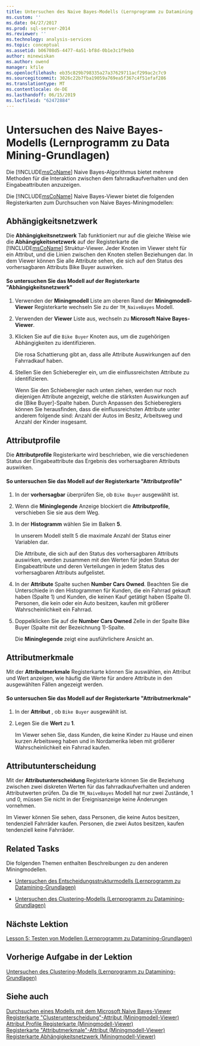 ```yaml
---
title: Untersuchen des Naive Bayes-Modells (Lernprogramm zu Datamining-Grundlagen) | Microsoft-Dokumentation
ms.custom: ''
ms.date: 04/27/2017
ms.prod: sql-server-2014
ms.reviewer: ''
ms.technology: analysis-services
ms.topic: conceptual
ms.assetid: b06708d5-4477-4a51-bf8d-0b1e3c1f9ebb
author: minewiskan
ms.author: owend
manager: kfile
ms.openlocfilehash: eb35c829b798335a27a37629711acf299ac2c7c9
ms.sourcegitcommit: 3026c22b7fba19059a769ea5f367c4f51efaf286
ms.translationtype: MT
ms.contentlocale: de-DE
ms.lasthandoff: 06/15/2019
ms.locfileid: "62472884"
---
```

# <a name="exploring-the-naive-bayes-model-basic-data-mining-tutorial"></a>Untersuchen des Naive Bayes-Modells (Lernprogramm zu Data Mining-Grundlagen)
  Die [!INCLUDE[msCoName](../includes/msconame-md.md)] Naive Bayes-Algorithmus bietet mehrere Methoden für die Interaktion zwischen dem fahrradkaufverhalten und den Eingabeattributen anzuzeigen.  
  
 Die [!INCLUDE[msCoName](../includes/msconame-md.md)] Naive Bayes-Viewer bietet die folgenden Registerkarten zum Durchsuchen von Naive Bayes-Miningmodellen:  
  
 
  
##  <a name="DependencyNetwork"></a> Abhängigkeitsnetzwerk  
 Die **Abhängigkeitsnetzwerk** Tab funktioniert nur auf die gleiche Weise wie die **Abhängigkeitsnetzwerk** auf der Registerkarte die [!INCLUDE[msCoName](../includes/msconame-md.md)] Struktur-Viewer. Jeder Knoten im Viewer steht für ein Attribut, und die Linien zwischen den Knoten stellen Beziehungen dar. In dem Viewer können Sie alle Attribute sehen, die sich auf den Status des vorhersagbaren Attributs Bike Buyer auswirken.  
  
#### <a name="to-explore-the-model-in-the-dependency-network-tab"></a>So untersuchen Sie das Modell auf der Registerkarte "Abhängigkeitsnetzwerk"  
  
1.  Verwenden der **Miningmodell** Liste am oberen Rand der **Miningmodell-Viewer** Registerkarte wechseln Sie zu der `TM_NaiveBayes` Modell.  
  
2.  Verwenden der **Viewer** Liste aus, wechseln zu **Microsoft Naive Bayes-Viewer**.  
  
3.  Klicken Sie auf die `Bike Buyer` Knoten aus, um die zugehörigen Abhängigkeiten zu identifizieren.  
  
     Die rosa Schattierung gibt an, dass alle Attribute Auswirkungen auf den Fahrradkauf haben.  
  
4.  Stellen Sie den Schieberegler ein, um die einflussreichsten Attribute zu identifizieren.  
  
     Wenn Sie den Schieberegler nach unten ziehen, werden nur noch diejenigen Attribute angezeigt, welche die stärksten Auswirkungen auf die [Bike Buyer]-Spalte haben. Durch Anpassen des Schiebereglers können Sie herausfinden, dass die einflussreichsten Attribute unter anderem folgende sind: Anzahl der Autos im Besitz, Arbeitsweg und Anzahl der Kinder insgesamt.  
 
  
##  <a name="AttributeProfiles"></a> Attributprofile  
 Die **Attributprofile** Registerkarte wird beschrieben, wie die verschiedenen Status der Eingabeattribute das Ergebnis des vorhersagbaren Attributs auswirken.  
  
#### <a name="to-explore-the-model-in-the-attribute-profiles-tab"></a>So untersuchen Sie das Modell auf der Registerkarte "Attributprofile"  
  
1.  In der **vorhersagbar** überprüfen Sie, ob `Bike Buyer` ausgewählt ist.  
  
2.  Wenn die **Mininglegende** Anzeige blockiert die **Attributprofile**, verschieben Sie sie aus dem Weg.  
  
3.  In der **Histogramm** wählen Sie im Balken **5**.  
  
     In unserem Modell stellt 5 die maximale Anzahl der Status einer Variablen dar.  
  
     Die Attribute, die sich auf den Status des vorhersagbaren Attributs auswirken, werden zusammen mit den Werten für jeden Status der Eingabeattribute und deren Verteilungen in jedem Status des vorhersagbaren Attributs aufgelistet.  
  
4.  In der **Attribute** Spalte suchen **Number Cars Owned**.  Beachten Sie die Unterschiede in den Histogrammen für Kunden, die ein Fahrrad gekauft haben (Spalte 1) und Kunden, die keinen Kauf getätigt haben (Spalte 0). Personen, die kein oder ein Auto besitzen, kaufen mit größerer Wahrscheinlichkeit ein Fahrrad.  
  
5.  Doppelklicken Sie auf die **Number Cars Owned** Zelle in der Spalte Bike Buyer (Spalte mit der Bezeichnung 1)-Spalte.  
  
     Die **Mininglegende** zeigt eine ausführlichere Ansicht an.  
  
  
##  <a name="AttributeCharacteristics"></a> Attributmerkmale  
 Mit der **Attributmerkmale** Registerkarte können Sie auswählen, ein Attribut und Wert anzeigen, wie häufig die Werte für andere Attribute in den ausgewählten Fällen angezeigt werden.  
  
#### <a name="to-explore-the-model-in-the-attribute-characteristics-tab"></a>So untersuchen Sie das Modell auf der Registerkarte "Attributmerkmale"  
  
1.  In der **Attribut** , ob `Bike Buyer` ausgewählt ist.  
  
2.  Legen Sie die **Wert** zu **1**.  
  
     Im Viewer sehen Sie, dass Kunden, die keine Kinder zu Hause und einen kurzen Arbeitsweg haben und in Nordamerika leben mit größerer Wahrscheinlichkeit ein Fahrrad kaufen.  
  
  
##  <a name="AttributeDiscrimination"></a> Attributunterscheidung  
 Mit der **Attributunterscheidung** Registerkarte können Sie die Beziehung zwischen zwei diskreten Werten für das fahrradkaufverhalten und anderen Attributwerten prüfen. Da die `TM_NaiveBayes` Modell hat nur zwei Zustände, 1 und 0, müssen Sie nicht in der Ereignisanzeige keine Änderungen vornehmen.  
  
 Im Viewer können Sie sehen, dass Personen, die keine Autos besitzen, tendenziell Fahrräder kaufen. Personen, die zwei Autos besitzen, kaufen tendenziell keine Fahrräder.  
  
## <a name="related-tasks"></a>Related Tasks  
 Die folgenden Themen enthalten Beschreibungen zu den anderen Miningmodellen.  
  
-   [Untersuchen des Entscheidungsstrukturmodells &#40;Lernprogramm zu Datamining-Grundlagen&#41;](../../2014/tutorials/exploring-the-decision-tree-model-basic-data-mining-tutorial.md)  
  
-   [Untersuchen des Clustering-Modells &#40;Lernprogramm zu Datamining-Grundlagen&#41;](../../2014/tutorials/exploring-the-clustering-model-basic-data-mining-tutorial.md)  
  
## <a name="next-lesson"></a>Nächste Lektion  
 [Lesson 5: Testen von Modellen &#40;Lernprogramm zu Datamining-Grundlagen&#41;](../../2014/tutorials/lesson-5-testing-models-basic-data-mining-tutorial.md)  
  
## <a name="previous-task-in-lesson"></a>Vorherige Aufgabe in der Lektion  
 [Untersuchen des Clustering-Modells &#40;Lernprogramm zu Datamining-Grundlagen&#41;](../../2014/tutorials/exploring-the-clustering-model-basic-data-mining-tutorial.md)  
  
## <a name="see-also"></a>Siehe auch  
 [Durchsuchen eines Modells mit dem Microsoft Naive Bayes-Viewer](../../2014/analysis-services/data-mining/browse-a-model-using-the-microsoft-naive-bayes-viewer.md)   
 [Registerkarte "Clusterunterscheidung"-Attribut &#40;Miningmodell-Viewer&#41;](../../2014/analysis-services/attribute-discrimination-tab-mining-model-viewer.md)   
 [Attribut Profile Registerkarte &#40;Miningmodell-Viewer&#41;](../../2014/analysis-services/attribute-profiles-tab-mining-model-viewer.md)   
 [Registerkarte "Attributmerkmale"-Attribut &#40;Miningmodell-Viewer&#41;](../../2014/analysis-services/attribute-characteristics-tab-mining-model-viewer.md)   
 [Registerkarte Abhängigkeitsnetzwerk &#40;Miningmodell-Viewer&#41;](../../2014/analysis-services/dependency-network-tab-mining-model-viewer.md)  
  
  
